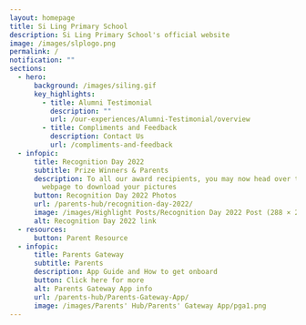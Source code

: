 ```yaml
---
layout: homepage
title: Si Ling Primary School
description: Si Ling Primary School's official website
image: /images/slplogo.png
permalink: /
notification: ""
sections:
  - hero:
      background: /images/siling.gif
      key_highlights:
        - title: Alumni Testimonial
          description: ""
          url: /our-experiences/Alumni-Testimonial/overview
        - title: Compliments and Feedback
          description: Contact Us
          url: /compliments-and-feedback
  - infopic:
      title: Recognition Day 2022
      subtitle: Prize Winners & Parents
      description: To all our award recipients, you may now head over to our school’s
        webpage to download your pictures
      button: Recognition Day 2022 Photos
      url: /parents-hub/recognition-day-2022/
      image: /images/Highlight Posts/Recognition Day 2022 Post (288 × 288px).gif
      alt: Recognition Day 2022 link
  - resources:
      button: Parent Resource
  - infopic:
      title: Parents Gateway
      subtitle: Parents
      description: App Guide and How to get onboard
      button: Click here for more
      alt: Parents Gateway App info
      url: /parents-hub/Parents-Gateway-App/
      image: /images/Parents' Hub/Parents' Gateway App/pga1.png
---
```

